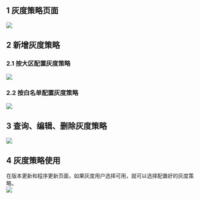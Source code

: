 ## 1 灰度策略页面 
![](http://imgcache.tce.fsphere.cn/image/mc.qcloudimg.com/static/img/82151847e0c71ad5eea6a2856028f3ed/huiducelue.png)

## 2 新增灰度策略

### 2.1 按大区配置灰度策略 
 
![](http://imgcache.tce.fsphere.cn/image/mc.qcloudimg.com/static/img/ec3ccdaa5f6c52843b36d3d78f1293ca/hui-xinzeng.png)

### 2.2 按白名单配置灰度策略 
![](http://imgcache.tce.fsphere.cn/image/mc.qcloudimg.com/static/img/369ea2e31a16729ac791bf9248453585/hui-baimingdan.png)

## 3 查询、编辑、删除灰度策略
![](http://imgcache.tce.fsphere.cn/image/mc.qcloudimg.com/static/img/bf9d0c5dd08f9fa46ff6a537ff217e40/hui-manage.png)

## 4 灰度策略使用

在版本更新和程序更新页面，如果灰度用户选择可用，就可以选择配置好的灰度策略。  
![](http://imgcache.tce.fsphere.cn/image/mc.qcloudimg.com/static/img/9e86b635bf1fd9290b994d729a775842/huis.png)